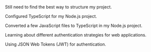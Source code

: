 Still need to find the best way to structure my project.

Configured TypeScript for my Node.js project.

Converted a few JavaScript files to TypeScript in my Node.js project.

Learning about different authentication strategies for web applications.

Using JSON Web Tokens (JWT) for authentication.